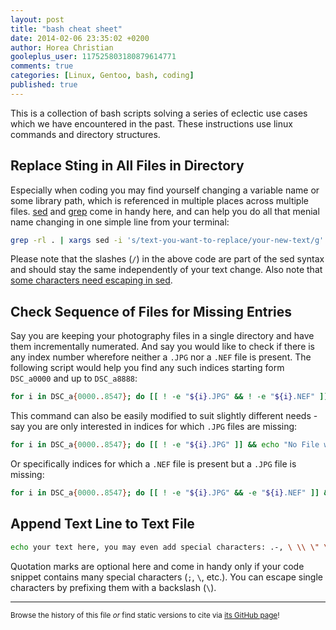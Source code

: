 ```yaml
---
layout: post
title: "bash cheat sheet"
date: 2014-02-06 23:35:02 +0200
author: Horea Christian
gooleplus_user: 117525803180879614771
comments: true
categories: [Linux, Gentoo, bash, coding]
published: true
---
```


This is a collection of bash scripts solving a series of eclectic use cases which we have encountered in the past.
These instructions use linux commands and directory structures. 

<!-- more -->
## Replace Sting in All Files in Directory
Especially when coding you may find yourself changing a variable name or some library path, which is referenced in multiple places across multiple files.
[sed](https://en.wikipedia.org/wiki/Sed) and [grep](https://en.wikipedia.org/wiki/Grep) come in handy here, and can help you do all that menial name changing in one simple line from your terminal:

```bash
grep -rl . | xargs sed -i 's/text-you-want-to-replace/your-new-text/g'
``` 

Please note that the slashes (```/```) in the above code are part of the sed syntax and should stay the same independently of your text change.
Also note that [some characters need escaping in sed](http://unix.stackexchange.com/questions/32907/what-characters-do-i-need-to-escape-when-using-sed-in-a-sh-script).

## Check Sequence of Files for Missing Entries
Say you are keeping your photography files in a single directory and have them incrementally numerated.
And say you would like to check if there is any index number wherefore neither a ```.JPG``` nor a ```.NEF``` file is present.
The following script would help you find any such indices starting form ```DSC_a0000``` and up to ```DSC_a8888```:

```bash
for i in DSC_a{0000..8547}; do [[ ! -e "${i}.JPG" && ! -e "${i}.NEF" ]] && echo "No File with $i found"; done
```

This command can also be easily modified to suit slightly different needs - say you are only interested in indices for which ```.JPG``` files are missing:

```bash
for i in DSC_a{0000..8547}; do [[ ! -e "${i}.JPG" ]] && echo "No File with $i.JPG found"; done
```

Or specifically indices for which a ```.NEF``` file is present but a ```.JPG``` file is missing:

```bash
for i in DSC_a{0000..8547}; do [[ ! -e "${i}.JPG" && -e "${i}.NEF" ]] && echo "No File with $i.JPG found, but $i.NEF exists"; done
```

## Append Text Line to Text File

```bash
echo your text here, you may even add special characters: .-, \ \\ \" \; >> /your/file/path
```

Quotation marks are optional here and come in handy only if your code snippet contains many special characters (```;```, ```\```, etc.).
You can escape single characters by prefixing them with a backslash (```\```).


---
<sup>Browse the history of this file *or* find static versions to cite via [its GitHub page](https://github.com/TheChymera/chymeric_tutorials/blob/master/source/_posts/2014-02-06-bash-cheat-sheet.markdown)!</sup>
